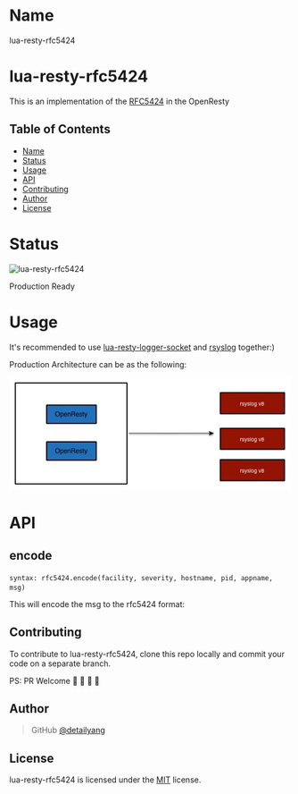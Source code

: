 [rfc5424]: https://tools.ietf.org/html/rfc5424
[lua-resty-logger-socket]: https://github.com/cloudflare/lua-resty-logger-socket
[rsyslog]: http://www.rsyslog.com

Name
====
lua-resty-rfc5424

# lua-resty-rfc5424
This is an implementation of the [RFC5424](syslog) in the OpenResty

Table of Contents
-----------------
* [Name](#name)
* [Status](#status)
* [Usage](#usage)
* [API](#api)
* [Contributing](#contributing)
* [Author](#author)
* [License](#license)


Status
====
![lua-resty-rfc5424](https://travis-ci.org/detailyang/lua-resty-rfc5424.svg?branch=master)

Production Ready

Usage
====
It's recommended to use [lua-resty-logger-socket] and [rsyslog] together:)

Production Architecture can be as the following:

![architecture](https://raw.githubusercontent.com/detailyang/lua-resty-rfc5424/master/fixtures/rsyslog.jpg)

API
====

encode
---
`syntax: rfc5424.encode(facility, severity, hostname, pid, appname, msg)`

This will encode the msg to the rfc5424 format:

Contributing
------------

To contribute to lua-resty-rfc5424, clone this repo locally and commit your code on a separate branch.

PS: PR Welcome :rocket: :rocket: :rocket: :rocket:


Author
------

> GitHub [@detailyang](https://github.com/detailyang)

License
-------
lua-resty-rfc5424 is licensed under the [MIT] license.

[MIT]: https://github.com/detailyang/ybw/blob/master/licenses/MIT
